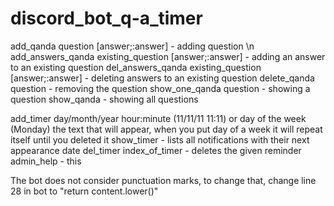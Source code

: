 # discord_bot_q-a_timer

add_qanda question [answer;:answer] - adding question \n
add_answers_qanda existing_question [answer;:answer] - adding an answer to an existing question 
del_answers_qanda existing_question [answer;:answer] - deleting answers to an existing question 
delete_qanda question - removing the question show_one_qanda question - showing a question 
show_qanda - showing all questions

add_timer day/month/year hour:minute (11/11/11 11:11) or day of the week (Monday) the text that will appear, 
              when you put day of a week it will repeat itself until you deleted it 
show_timer - lists all notifications with their next appearance date 
del_timer index_of_timer - deletes the given reminder admin_help - this

The bot does not consider punctuation marks, to change that, change line 28 in bot to "return content.lower()"
